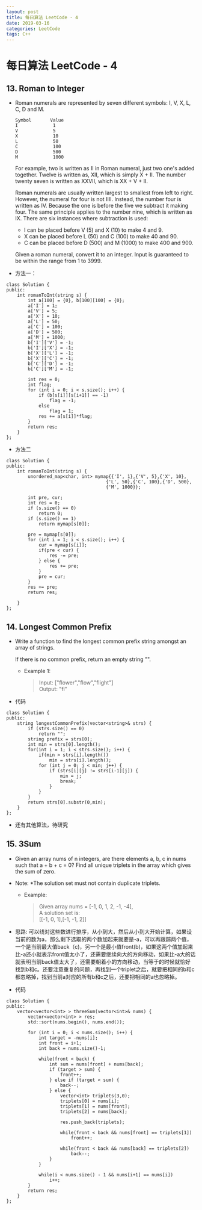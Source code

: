 ```yaml
---
layout: post
title: 每日算法 LeetCode - 4
date: 2019-03-16
categories: LeetCode
tags: C++
---
```


<h1> 每日算法 LeetCode - 4 </h1>

## 13. Roman to Integer

* Roman numerals are represented by seven different symbols: I, V, X, L, C, D and M.

	```
	Symbol       Value
	I             1
	V             5
	X             10
	L             50
	C             100
	D             500
	M             1000
	```
	
	For example, two is written as II in Roman numeral, just two one's added together. Twelve is written as, XII, which is simply X + II. The number twenty seven is written as XXVII, which is XX + V + II.

	Roman numerals are usually written largest to smallest from left to right. However, the numeral for four is not IIII. Instead, the number four is written as IV. Because the one is before the five we subtract it making four. The same principle applies to the number nine, which is written as IX. There are six instances where subtraction is used:

	* I can be placed before V (5) and X (10) to make 4 and 9. 
	* X can be placed before L (50) and C (100) to make 40 and 90. 
	* C can be placed before D (500) and M (1000) to make 400 and 900.

	Given a roman numeral, convert it to an integer. Input is guaranteed to be within the range from 1 to 3999.
	
* 方法一：

```
class Solution {
public:
    int romanToInt(string s) {
        int a[100] = {0}, b[100][100] = {0};
        a['I'] = 1;
        a['V'] = 5;
        a['X'] = 10;
        a['L'] = 50;
        a['C'] = 100;
        a['D'] = 500;
        a['M'] = 1000;
        b['I']['V'] = -1;
        b['I']['X'] = -1;
        b['X']['L'] = -1;
        b['X']['C'] = -1;
        b['C']['D'] = -1;
        b['C']['M'] = -1;
        
        int res = 0;
        int flag;
        for (int i = 0; i < s.size(); i++) {
            if (b[s[i]][s[i+1]] == -1)
                flag = -1;
            else
                flag = 1;
            res += a[s[i]]*flag;
        }
        return res;     
    }
};
```

* 方法二

```
class Solution {
public:
    int romanToInt(string s) {
        unordered_map<char, int> mymap{{'I', 1},{'V', 5},{'X', 10},
                                     {'L', 50},{'C', 100},{'D', 500},
                                     {'M', 1000}};
        
        int pre, cur;
        int res = 0;
        if (s.size() == 0)
            return 0;
        if (s.size() == 1) 
            return mymap[s[0]];
        
        pre = mymap[s[0]];
        for (int i = 1; i < s.size(); i++) {
            cur = mymap[s[i]];
            if(pre < cur) {
                res -= pre;
            } else {
                res += pre;
            }
            pre = cur;
        }
        res += pre;
        return res;
            
    }
};
```

## 14. Longest Common Prefix
* Write a function to find the longest common prefix string amongst an array of strings.

	If there is no common prefix, return an empty string "".

	* Example 1:

		>Input: ["flower","flow","flight"]   
		>Output: "fl"

* 代码

```
class Solution {
public:
    string longestCommonPrefix(vector<string>& strs) {
        if (strs.size() == 0)
            return "";
        string prefix = strs[0];
        int min = strs[0].length();
        for(int i = 1; i < strs.size(); i++) {
            if(min > strs[i].length())
                min = strs[i].length();
            for (int j = 0; j < min; j++) {
                if (strs[i][j] != strs[i-1][j]) {
                    min = j;
                    break;
                }
            }
        }
        return strs[0].substr(0,min);
    }
};
```
* 还有其他算法，待研究
	
## 15. 3Sum
* Given an array nums of n integers, are there elements a, b, c in nums such that a + b + c = 0? Find all unique triplets in the array which gives the sum of zero.

* Note: *The solution set must not contain duplicate triplets.

	* Example:

		> Given array nums = [-1, 0, 1, 2, -1, -4],   
		> A solution set is:   
		> [[-1, 0, 1],[-1, -1, 2]]

* 思路: 可以线对这些数进行排序，从小到大，然后从小到大开始计算，如果设当前的数为a，那么剩下选取的两个数加起来就要是-a，可以再跟踪两个值，一个是当前最大值back（c)，另一个是最小值front(b)，如果这两个值加起来比-a还小就表示front值太小了，还需要继续向大的方向移动，如果比-a大的话就表明当前back值太大了，还需要朝着小的方向移动，当等于的时候就恰好找到b和c。还要注意重复的问题，再找到一个triplet之后，就要把相同的b和c都忽略掉，找到当前a对应的所有b和c之后，还要把相同的a也忽略掉。
* 代码

```
class Solution {
public:
    vector<vector<int> > threeSum(vector<int>& nums) {
        vector<vector<int> > res;
        std::sort(nums.begin(), nums.end());
        
        for (int i = 0; i < nums.size(); i++) {
            int target = -nums[i];
            int front = i+1;
            int back = nums.size()-1;
            
            while(front < back) {
                int sum = nums[front] + nums[back];
                if (target > sum) {
                    front++;
                } else if (target < sum) {
                    back--;
                } else {
                    vector<int> triplets(3,0);
                    triplets[0] = nums[i];
                    triplets[1] = nums[front];
                    triplets[2] = nums[back];
                    
                    res.push_back(triplets);
                    
                    while(front < back && nums[front] == triplets[1])
                        front++;
                    
                    while(front < back && nums[back] == triplets[2])
                        back--;
                }
            }
            
            while(i < nums.size() - 1 && nums[i+1] == nums[i]) 
                i++;
        }
        return res;
    }
};
```